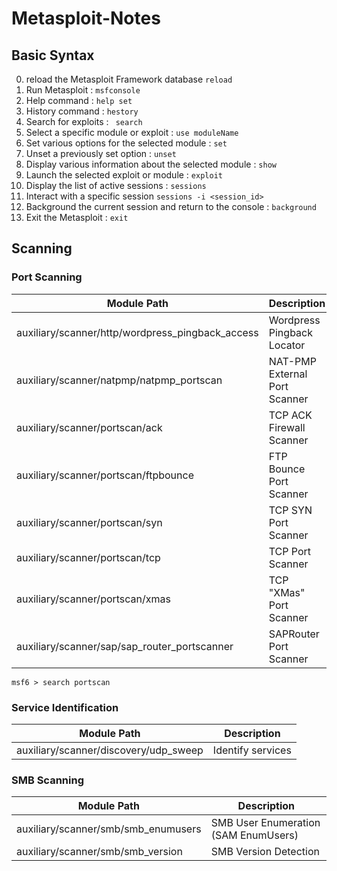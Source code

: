 # Metasploit-Notes

## Basic Syntax

0. reload the Metasploit Framework database ``reload``
1. Run Metasploit : ``msfconsole``
2. Help command   : `` help set ``
3. History command :  ``hestory``
4. Search for exploits : `` search``
5. Select a specific module or exploit : `` use moduleName `` 
6. Set various options for the selected module : `` set ``
7. Unset a previously set option : ``unset``
8. Display various information about the selected module : ``show``
9. Launch the selected exploit or module : ``exploit``
10. Display the list of active sessions : ``sessions``
11. Interact with a specific session ``sessions -i <session_id>``
12. Background the current session and return to the console : ``background``
13. Exit the Metasploit  : ``exit``



## Scanning


### Port Scanning
| Module Path | Description |
| -------- | -------- | 
| auxiliary/scanner/http/wordpress_pingback_access   |  Wordpress Pingback Locator |
| auxiliary/scanner/natpmp/natpmp_portscan           |  NAT-PMP External Port Scanner |
| auxiliary/scanner/portscan/ack                     |  TCP ACK Firewall Scanner |
| auxiliary/scanner/portscan/ftpbounce               |  FTP Bounce Port Scanner |
| auxiliary/scanner/portscan/syn                     |  TCP SYN Port Scanner |
| auxiliary/scanner/portscan/tcp                     |  TCP Port Scanner |
| auxiliary/scanner/portscan/xmas                    |  TCP "XMas" Port Scanner |
| auxiliary/scanner/sap/sap_router_portscanner       |  SAPRouter Port Scanner | 




```
msf6 > search portscan
```

### Service Identification
| Module Path | Description |
| -------- | -------- | 
| auxiliary/scanner/discovery/udp_sweep | Identify services |

### SMB Scanning
| Module Path | Description |
| -------- | -------- | 
| auxiliary/scanner/smb/smb_enumusers           |     SMB User Enumeration (SAM EnumUsers) |
| auxiliary/scanner/smb/smb_version      |     SMB Version Detection |




